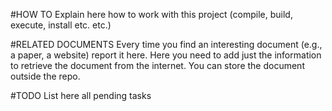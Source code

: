 #HOW TO
Explain here how to work with this project (compile, build, execute, install etc. etc.)


#RELATED DOCUMENTS
Every time you find an interesting document (e.g., a paper, a website) report it here. Here you need to add just the information to retrieve the document from the internet. You can store the document outside the repo.


#TODO
List here all pending tasks

